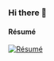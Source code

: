 ### Hi there 👋
#### Résumé


[![Résumé](https://raw.githubusercontent.com/posquit0/Awesome-CV/master/examples/resume-0.png)](https://raw.githubusercontent.com/prabha1729/prabha1729/blob/master/Resume_Prabhakar_SDE.pdf) 

